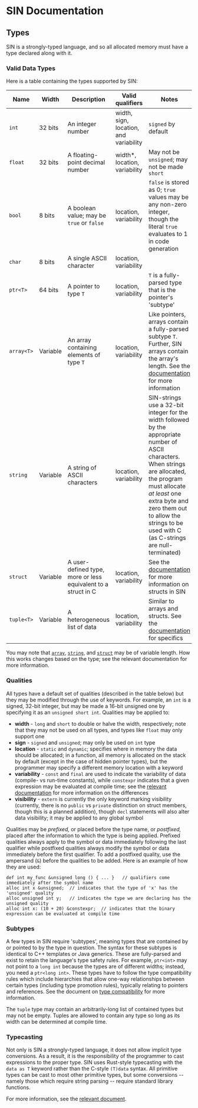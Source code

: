 # SIN Documentation

## Types

SIN is a strongly-typed language, and so all allocated memory must have a type declared along with it.

### Valid Data Types

Here is a table containing the types supported by SIN:

| Name | Width | Description | Valid qualifiers | Notes |
| ---- | ----- | ----------- | ---------------- | ----- |
| `int` | 32 bits | An integer number | width, sign, location, and variability | `signed` by default |
| `float` | 32 bits | A floating-point decimal number | width*, location, variability | May not be `unsigned`; may not be made `short` |
| `bool` | 8 bits | A boolean value; may be `true` or `false` | location, variability | `false` is stored as 0; `true` values may be any non-zero integer, though the literal `true` evaluates to 1 in code generation |
| `char` | 8 bits | A single ASCII character | location, variability | |
| `ptr<T>` | 64 bits | A pointer to type `T` | location, variability | `T` is a fully-parsed type that is the pointer's 'subtype' |
| `array<T>` | Variable | An array containing elements of type `T` | location, variability | Like pointers, arrays contain a fully-parsed subtype `T`. Further, SIN arrays contain the array's length. See the [documentation](Arrays) for more information |
| `string` | Variable | A string of ASCII characters | location, variability | SIN-strings use a 32-bit integer for the width followed by the appropriate number of ASCII characters. When strings are allocated, the program must allocate *at least* one extra byte and zero them out to allow the strings to be used with C (as C-strings are null-terminated) |
| `struct` | Variable | A user-defined type, more or less equivalent to a struct in C | location, variability | See the [documentation](Structs) for more information on structs in SIN |
| `tuple<T>` | Variable | A heterogeneous list of data | location, variability | Similar to arrays and structs. See the [documentation](Tuples) for specifics |

You may note that [`array`](Arrays), [`string`](Reference%20Types), and [`struct`](Structs) may be of variable length. How this works changes based on the type; see the relevant documentation for more information.

### Qualities

All types have a default set of qualities (described in the table below) but they may be modified through the use of keywords. For example, an `int` is a signed, 32-bit integer, but may be made a 16-bit unsigned one by specifying it as an `unsigned short int`. Qualities may be applied to:

* **width** - `long` and `short` to double or halve the width, respectively; note that they may not be used on all types, and types like `float` may only support one
* **sign** - `signed` and `unsigned`; may only be used on `int` type
* **location** - `static` and `dynamic`; specifies where in memory the data should be allocated; in a function, all memory is allocated on the stack by default (except in the case of hidden pointer types), but the programmer may specify a different memory location with a keyword
* **variability** - `const` and `final` are used to indicate the variability of data (compile- vs run-time constants), while `constexpr` indicates that a given expression may be evaluated at compile time; see the [relevant documentation](Constants) for more information on the differences
* **visibility** - `extern` is currently the only keyword marking visibility (currently, there is no `public` vs `private` distinction on struct members, though this is a planned addition), though `decl` statements will also alter data visibility; it may be applied to any global symbol

Qualities may be _prefixed,_ or placed before the type name, or _postfixed,_ placed after the information to which the type is being applied. Prefixed qualities always apply to the symbol or data immediately following the last qualifier while postfixed qualities always modify the symbol or data immediately before the first qualifier. To add a postfixed quality, use the ampersand (`&`) before the qualities to be added. Here is an example of how they are used:

    def int my_func &unsigned long () { ... }   // qualifiers come immediately after the symbol name
    alloc int x &unsigned;  // indicates that the type of 'x' has the 'unsigned' quality
    alloc unsigned int y;   // indicates the type we are declaring has the unsigned quality
    alloc int x: (10 + 20) &constexpr;  // indicates that the binary expression can be evaluated at compile time

### Subtypes

A few types in SIN require 'subtypes', meaning types that are contained by or pointed to by the type in question. The syntax for these subtypes is identical to C++ templates or Java generics. These are fully-parsed and exist to retain the language's type safety rules. For example, `ptr<int>` may not point to a `long int` because the types are of different widths; instead, you need a `ptr<long int>`. These types have to follow the type compatibility rules which include hierarchies that allow one-way relationships between certain types (including type promotion rules), typically relating to pointers and references. See the document on [type compatibility](Type%20Compatibility) for more information.

The `tuple` type may contain an arbitrarily-long list of contained types but may not be empty. Tuples are allowed to contain any type so long as its width can be determined at compile time.

### Typecasting

Not only is SIN a strongly-typed language, it does not allow implicit type conversions. As a result, it is the responsibility of the programmer to cast expressions to the proper type. SIN uses Rust-style typecasting with the `data as T` keyword rather than the C-style `(T)data` syntax. All primitive types can be cast to most other primitive types, but some conversions -- namely those which require string parsing -- require standard library functions.

For more information, see the [relevant document](Typecasting).
